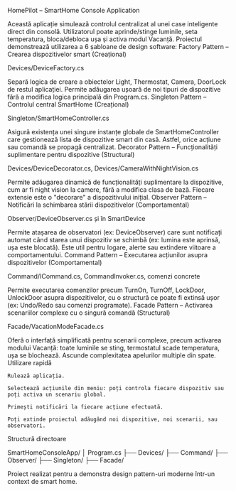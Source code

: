 HomePilot – SmartHome Console Application

Această aplicație simulează controlul centralizat al unei case inteligente direct din consolă. Utilizatorul poate aprinde/stinge luminile, seta temperatura, bloca/debloca ușa și activa modul Vacanță. Proiectul demonstrează utilizarea a 6 șabloane de design software:
Factory Pattern – Crearea dispozitivelor smart (Creațional)

Devices/DeviceFactory.cs

Separă logica de creare a obiectelor Light, Thermostat, Camera, DoorLock de restul aplicației. Permite adăugarea ușoară de noi tipuri de dispozitive fără a modifica logica principală din Program.cs.
Singleton Pattern – Controlul central SmartHome (Creațional)

Singleton/SmartHomeController.cs

Asigură existența unei singure instanțe globale de SmartHomeController care gestionează lista de dispozitive smart din casă. Astfel, orice acțiune sau comandă se propagă centralizat.
Decorator Pattern – Funcționalități suplimentare pentru dispozitive (Structural)

Devices/DeviceDecorator.cs, Devices/CameraWithNightVision.cs

Permite adăugarea dinamică de funcționalități suplimentare la dispozitive, cum ar fi night vision la camere, fără a modifica clasa de bază. Fiecare extensie este o "decorare" a dispozitivului inițial.
Observer Pattern – Notificări la schimbarea stării dispozitivelor (Comportamental)

Observer/DeviceObserver.cs și în SmartDevice

Permite atașarea de observatori (ex: DeviceObserver) care sunt notificați automat când starea unui dispozitiv se schimbă (ex: lumina este aprinsă, ușa este blocată). Este util pentru logare, alerte sau extindere viitoare a comportamentului.
Command Pattern – Executarea acțiunilor asupra dispozitivelor (Comportamental)

Command/ICommand.cs, CommandInvoker.cs, comenzi concrete

Permite executarea comenzilor precum TurnOn, TurnOff, LockDoor, UnlockDoor asupra dispozitivelor, cu o structură ce poate fi extinsă ușor (ex: Undo/Redo sau comenzi programate).
Facade Pattern – Activarea scenariilor complexe cu o singură comandă (Structural)

Facade/VacationModeFacade.cs

Oferă o interfață simplificată pentru scenarii complexe, precum activarea modului Vacanță: toate luminile se sting, termostatul scade temperatura, ușa se blochează. Ascunde complexitatea apelurilor multiple din spate.
Utilizare rapidă

    Rulează aplicația.

    Selectează acțiunile din meniu: poți controla fiecare dispozitiv sau poți activa un scenariu global.

    Primești notificări la fiecare acțiune efectuată.

    Poți extinde proiectul adăugând noi dispozitive, noi scenarii, sau observatori.

Structură directoare

SmartHomeConsoleApp/
│   Program.cs
├── Devices/
├── Command/
├── Observer/
├── Singleton/
├── Facade/

Proiect realizat pentru a demonstra design pattern-uri moderne într-un context de smart home.
